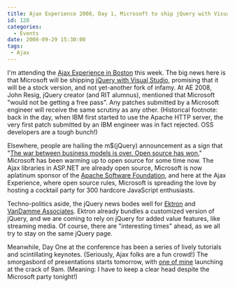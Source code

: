 ```yaml
---
title: Ajax Experience 2008, Day 1, Microsoft to ship jQuery with Visual Studio
id: 128
categories:
  - Events
date: 2008-09-29 15:30:00
tags: 
 - Ajax
---
```


I'm attending the [Ajax Experience in Boston](http://ajaxexperience.techtarget.com/html/index.html "Ajax Experience in Boston") this week. The big news here is that Microsoft will be shipping [jQuery with Visual Studio](http://weblogs.asp.net/scottgu/archive/2008/09/28/jquery-and-microsoft.aspx "jQuery with Visual Studio"), promising that it will be a stock version, and not yet-another fork of infamy. At AE 2008, John Resig, jQuery creator (and RIT alumnus), mentioned that Microsoft "would not be getting a free pass". Any patches submitted by a Microsoft engineer will receive the same scrutiny as any other. (Historical footnote: back in the day, when IBM first started to use the Apache HTTP server, the very first patch submitted by an IBM engineer was in fact rejected. OSS developers are a tough bunch!)

Elsewhere, people are hailing the m$(jQuery) announcement as a sign that "[The war between business models is over. Open source has won.](http://blogs.zdnet.com/open-source/?p=2939 "The war between business models is over. Open source has won.")" Microsoft has been warming up to open source for some time now. The Ajax libraries in ASP.NET are already open source, Microsoft is now aplatinum sponsor of the [Apache Software Foundation](http://www.apache.org/foundation/thanks.html "Apache Software Foundation"), and here at the Ajax Experience, where open source rules, Microsoft is spreading the love by hosting a cocktail party for 300 hardcore JavaScript enthusiasts.

Techno-politics aside, the jQuery news bodes well for [Ektron](http://www.ektron.com/ "Ektron") and [VanDamme Associates](http://www.blogger.com/ "VanDamme Associates"). Ektron already bundles a customized version of jQuery, and we are coming to rely on jQuery for added value features, like streaming media. Of course, there are "interesting times" ahead, as we all try to stay on the same jQuery page.

Meanwhile, Day One at the conference has been a series of lively tutorials and scintillating keynotes. (Seriously, Ajax folks are a fun crowd!) The smorgasbord of presentations starts tomorrow, with [one of mine](http://ajaxexperience.techtarget.com/east/html/server.html#THustedTaglibs "one of mine") launching at the crack of 9am. (Meaning: I have to keep a clear head despite the Microsoft party tonight!)